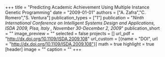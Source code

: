+++
title = "Predicting Academic Achievement Using Multiple Instance Genetic Programming"
date = "2009-01-01"
authors = ["A. Zafra","C. Romero","S. Ventura"]
publication_types = ["1"]
publication = "_Ninth International Conference on Intelligent Systems Design and Applications, ISDA 2009, Pisa, Italy , November 30-December 2, 2009_"
publication_short = ""
image_preview = ""
selected = false
projects = []
url_pdf = "http://dx.doi.org/10.1109/ISDA.2009.108"
url_custom = [{name = "DOI", url = "http://dx.doi.org/10.1109/ISDA.2009.108"}]
math = true
highlight = true
[header]
image = ""
caption = ""
+++

